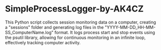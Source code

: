 # SimpleProcessLogger-by-AK4CZ
This Python script collects session monitoring data on a computer, creating a "sessions" folder and generating log files in the "YYYY-MM-DD_HH-MM-SS_ComputerName.log" format. It logs process start and stop events using the psutil library, allowing for continuous monitoring in an infinite loop, effectively tracking computer activity.
